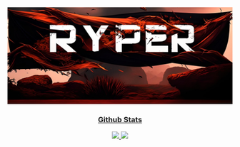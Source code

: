 <section align="center" class="first"><a href="https://github.com/ZeroRyper"><img src="./assets/zyro-image.png" alt="My Name Is Ryper but you can call me ZeroRyper"/></section>

<div align="center"> 
  <h3> Github Stats</h3>
  <img height="180em" src="https://github-readme-stats.vercel.app/api?username=ZeroRyper&show_icons=true&theme=tokyonight"/>
  <img height="180em" src="https://github-readme-stats.vercel.app/api/top-langs/?username=ZeroRyper&layout=compact&theme=tokyonight"/> 
</div>
